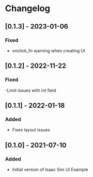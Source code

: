 # Changelog

## [0.1.3] - 2023-01-06
### Fixed
- onclick_fn warning when creating UI

## [0.1.2] - 2022-11-22

### Fixed
-Limit issues with int field

## [0.1.1] - 2022-01-18

### Added
- Fixes layout issues

## [0.1.0] - 2021-07-10

### Added
- Initial version of Isaac Sim UI Example
